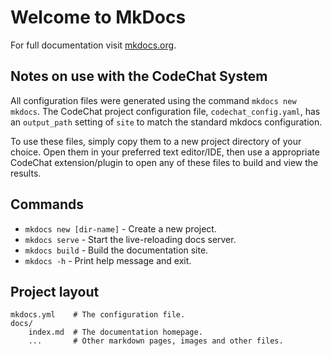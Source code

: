 # Welcome to MkDocs

For full documentation visit [mkdocs.org](https://www.mkdocs.org).

## Notes on use with the CodeChat System
All configuration files were generated using the command `mkdocs new mkdocs`. The CodeChat project configuration file, `codechat_config.yaml`, has an `output_path` setting of `site` to match the standard mkdocs configuration.

To use these files, simply copy them to a new project directory of your choice. Open them in your preferred text editor/IDE, then use a appropriate CodeChat extension/plugin to open any of these files to build and view the results.

## Commands

* `mkdocs new [dir-name]` - Create a new project.
* `mkdocs serve` - Start the live-reloading docs server.
* `mkdocs build` - Build the documentation site.
* `mkdocs -h` - Print help message and exit.

## Project layout

    mkdocs.yml    # The configuration file.
    docs/
        index.md  # The documentation homepage.
        ...       # Other markdown pages, images and other files.
